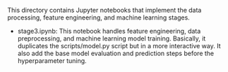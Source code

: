This directory contains Jupyter notebooks that implement the data processing, feature engineering, and machine learning stages.

- stage3.ipynb:
This notebook handles feature engineering, data preprocessing, and machine learning model training. Basically, it duplicates the scripts/model.py script but in a more interactive way. It also add the base model evaluation and prediction steps before the hyperparameter tuning.
